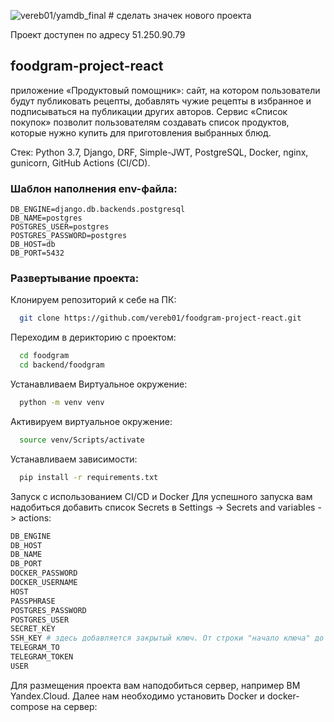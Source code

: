![vereb01/yamdb_final](https://github.com/vereb01/yamdb_final-1/actions/workflows/yamdb_workflow.yml/badge.svg) # сделать значек нового проекта 

Проект доступен по адресу 51.250.90.79


## foodgram-project-react
приложение «Продуктовый помощник»: сайт, на котором пользователи будут публиковать рецепты, добавлять чужие рецепты в избранное и подписываться на публикации других авторов. Сервис «Список покупок» позволит пользователям создавать список продуктов, которые нужно купить для приготовления выбранных блюд. 

Стек: Python 3.7, Django, DRF, Simple-JWT, PostgreSQL, Docker, nginx, gunicorn, GitHub Actions (CI/CD).

### Шаблон наполнения env-файла:
    DB_ENGINE=django.db.backends.postgresql
    DB_NAME=postgres
    POSTGRES_USER=postgres
    POSTGRES_PASSWORD=postgres 
    DB_HOST=db
    DB_PORT=5432 

### Развертывание проекта:

Клонируем репозиторий к себе на ПК:

```bash
  git clone https://github.com/vereb01/foodgram-project-react.git
```

Переходим в дерикторию с проектом:

```bash
  cd foodgram
  cd backend/foodgram
```

Устанавливаем Виртуальное окружение:

```bash
  python -m venv venv
```

Активируем виртуальное окружение:

```bash
  source venv/Scripts/activate
```

Устанавливаем зависимости:

```bash
  pip install -r requirements.txt
```

Запуск с использованием CI/CD и Docker
Для успешного запуска вам надобиться добавить список Secrets в Settings -> Secrets and variables -> actions:
``` bash
DB_ENGINE
DB_HOST
DB_NAME
DB_PORT
DOCKER_PASSWORD
DOCKER_USERNAME
HOST
PASSPHRASE
POSTGRES_PASSWORD
POSTGRES_USER
SECRET_KEY
SSH_KEY # здесь добавляется закрытый ключ. От строки "начало ключа" до "конец ключа" включительно cat ~/.ssh/id_rsa
TELEGRAM_TO
TELEGRAM_TOKEN
USER
```
Для размещения проекта вам наподобиться сервер, например ВМ Yandex.Cloud. Далее нам необходимо установить Docker и docker-compose на сервер:

